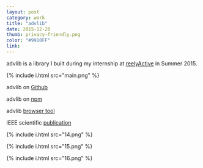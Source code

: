 ```yaml
---
layout: post
category: work
title: "advlib"
date: 2015-12-20
thumb: privacy-friendly.png
color: "#9910FF"
link: 
---
```


advlib is a library I built during my internship at [reelyActive](http://www.reelyactive.com/) in Summer 2015. 

{% include i.html src="main.png" %}

advlib on [Github](https://github.com/reelyactive/advlib/)

advlib on [npm](https://www.npmjs.com/package/advlib)

advlib [browser tool](https://reelyactive.github.io/advlib/)

IEEE scientific [publication](http://ieeexplore.ieee.org/document/7389121/)

{% include i.html src="14.png" %}

{% include i.html src="15.png" %}

{% include i.html src="16.png" %}



